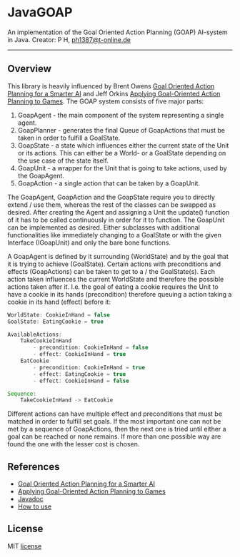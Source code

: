 # JavaGOAP
An implementation of the Goal Oriented Action Planning (GOAP) AI-system in Java. 
Creator: P H, ph1387@t-online.de 

---

## Overview
This library is heavily influenced by Brent Owens [Goal Oriented Action Planning for a Smarter AI](https://gamedevelopment.tutsplus.com/tutorials/goal-oriented-action-planning-for-a-smarter-ai--cms-20793) and Jeff Orkins [Applying Goal-Oriented Action Planning to Games](http://alumni.media.mit.edu/~jorkin/GOAP_draft_AIWisdom2_2003.pdf).
The GOAP system consists of five major parts:

 1. GoapAgent - the main component of the system representing a single agent.
 2. GoapPlanner - generates the final Queue of GoapActions that must be taken in order to fulfill a GoalState.
 3. GoapState - a state which influences either the current state of the Unit or its actions. This can either be a World- or a GoalState depending on the use case of the state itself.
 4. GoapUnit - a wrapper for the Unit that is going to take actions, used by the GoapAgent.
 5. GoapAction - a single action that can be taken by a GoapUnit.
 
The GoapAgent, GoapAction and the GoapState require you to directly extend / use them, whereas the rest of the classes can be swapped as desired. After creating the Agent and assigning a Unit the update() function of it has to be called continuously in order for it to function. The GoapUnit can be implemented as desired. Either subclasses with additional functionalities like immediately changing to a GoalState or with the given Interface (IGoapUnit) and only the bare bone functions.

A GoapAgent is defined by it surrounding (WorldState) and by the goal that it is trying to achieve (GoalState). Certain actions with preconditions and effects (GoapActions) can be taken to get to a / the GoalState(s). Each action taken influences the current WorldState and therefore the possible actions taken after it. I.e. the goal of eating a cookie requires the Unit to have a cookie in its hands (precondition) therefore queuing a action taking a cookie in its hand (effect) before it:

```java
WorldState: CookieInHand = false
GoalState: EatingCookie = true

AvailableActions:
	TakeCookieInHand 
		- precondition: CookieInHand = false
		- effect: CookieInHand = true
	EatCookie
		- precondition: CookieInHand = true
		- effect: EatingCookie = true
		- effect: CookieInHand = false

Sequence:
	TakeCookieInHand -> EatCookie
```
Different actions can have multiple effect and preconditions that must be matched in order to fulfill set goals. If the most important one can not be met by a sequence of GoapActions, then the next one is tried until either a goal can be reached or none remains. If more than one possible way are found the one with the lesser cost is chosen.

## References
 - [Goal Oriented Action Planning for a Smarter AI](https://gamedevelopment.tutsplus.com/tutorials/goal-oriented-action-planning-for-a-smarter-ai--cms-20793)
 - [Applying Goal-Oriented Action Planning to Games](http://alumni.media.mit.edu/~jorkin/GOAP_draft_AIWisdom2_2003.pdf)
 - [Javadoc](https://p1387h.github.io/JavaGOAP/index.html)
 - [How to use](https://github.com/p1387h/JavaGOAP/wiki)

## License
MIT [license](https://github.com/p1387h/JavaGOAP/blob/master/LICENSE.txt)
